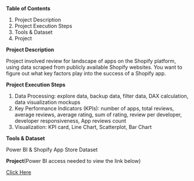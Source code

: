 **Table of Contents**
1. Project Description
2. Project Execution Steps 
3. Tools & Dataset
4. Project


**Project Description**<br>

Project involved review for landscape of apps on the Shopify platform, using data scraped from publicly available Shopify websites. You want to figure out what key factors play into the success of a Shopify app.


**Project Execution Steps**
1. Data Processing: explore data, backup data, filter data, DAX calculation, data visualization mockups
2. Key Performance Indicators (KPIs): number of apps, total reviews, average reviews, average rating, sum of rating, review per developer, developer responsiveness, App reviews count
3. Visualization: KPI card, Line Chart, Scatterplot, Bar Chart


**Tools & Dataset**<br>

Power BI & Shopify App Store Dataset


**Project**(Power BI access needed to view the link below)<br>

[Click Here](https://app.powerbi.com/links/9krEHbu_8-?ctid=ce93940e-3941-4cfe-8621-96d0e849135e&pbi_source=linkShare)
